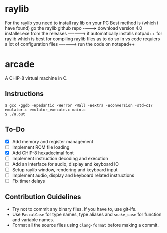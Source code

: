 # raylib
For the raylib you need to install ray lib on your PC
Best method is (which i have found) go the raylib github repo ----> download version 4.0 installer.exe from the releases ------> it automatically installs notpad++ for raylib which is best for compiling raylib files as to do so in vs code requiers a lot of configuration files ------> run the code on notepad++

# arcade
A CHIP-8 virtual machine in C.

## Instructions
```shell
$ gcc -ggdb -Wpedantic -Werror -Wall -Wextra -Wconversion -std=c17 emulator.c emulator_execute.c main.c
$ ./a.out
```

## To-Do
- [x] Add memory and register management
- [ ] Implement ROM file loading
- [x] Add CHIP-8 hexadecimal font
- [ ] Implement instruction decoding and execution
- [ ] Add an interface for audio, display and keyboard IO
- [ ] Setup raylib window, rendering and keyboard input
- [ ] Implement audio, display and keyboard related instructions
- [ ] Fix timer delays

## Contribution Guidelines
- Try not to commit any binary files. If you have to, use git-lfs.
- Use `PascalCase` for type names, type aliases and `snake_case` for function and variable names.
- Format all the source files using `clang-format` before making a commit.
